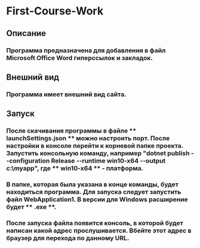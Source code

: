 # First-Course-Work
## Описание
### Программа предназначена для добавления в файл Microsoft Office Word гиперссылок и закладок.
## Внешний вид
### Программа имеет внешний вид сайта.
## Запуск
### После скачивания программы в файле ** launchSettings.json ** можно настроить порт. После настройки в консоле перейти к корневой папке проекта. Запустить консольную команду, например "dotnet publish --configuration Release --runtime win10-x64 --output c:\myapp", где ** win10-x64 ** - платформа. 
### В папке, которая была указана в конце команды, будет находиться программа. Для запуска следует запустить файл WebApplication1. В версии для Windows расширение будет ** .exe **.
### После запуска файла появится консоль, в которой будет написан какой адрес прослушивается. Вбейте этот адрес в браузер для перехода по данному URL.

